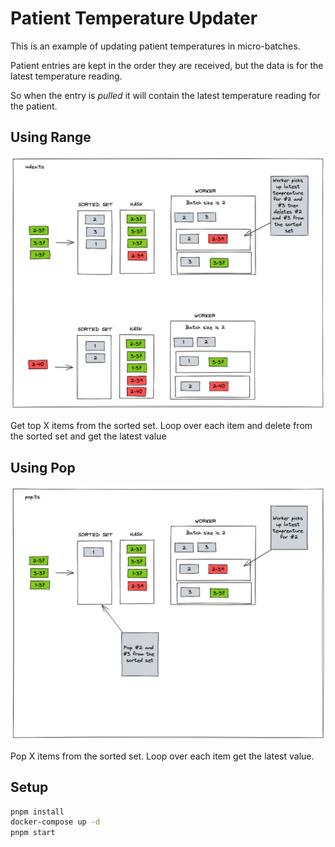 # Patient Temperature Updater

This is an example of updating patient temperatures in micro-batches.

Patient entries are kept in the order they are received, but the data is for the latest temperature reading.

So when the entry is _pulled_ it will contain the latest temperature reading for the patient.

## Using Range

![range](range.png)

Get top X items from the sorted set. Loop over each item and delete from the sorted set and get the latest value

## Using Pop

![pop](pop.png)

Pop X items from the sorted set. Loop over each item get the latest value.

## Setup

```bash
pnpm install
docker-compose up -d
pnpm start
```
